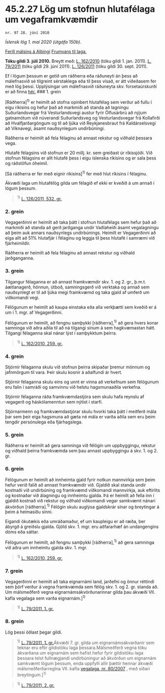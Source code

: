 # 45.2.27 Lög um stofnun hlutafélaga um vegaframkvæmdir

`nr. 97 28. júní 2010`

_Íslensk lög 1. maí 2020 (útgáfa 150b)._

[Ferill málsins á Alþingi](https://www.althingi.is/thingstorf/thingmalalistar-eftir-thingum/ferill/?ltg=138&mnr=650)
[Frumvarp til laga.](https://www.althingi.is/altext/138/s/1201.html)

**Tóku gildi 3. júlí 2010.**
Breytt með:
[L. 162/2010](https://althingi.is/altext/stjt/2010.162.html) (tóku gildi 1. jan. 2011).
[L. 79/2011](https://althingi.is/altext/stjt/2011.079.html) (tóku gildi 29. júní 2011).
[L. 126/2011](https://althingi.is/altext/stjt/2011.126.html) (tóku gildi 30. sept. 2011).

Ef í lögum þessum er getið um ráðherra eða ráðuneyti án þess að málefnasvið sé tilgreint sérstaklega eða til þess vísað, er átt viðeðasem fer með lög þessi. Upplýsingar um málefnasvið ráðuneyta skv. forsetaúrskurði er að finna [hér.](2018119.md) ### 1. grein



[Ráðherra]<sup>1)</sup> er heimilt að stofna opinbert hlutafélag sem verður að fullu í eigu ríkisins og hefur það að markmiði að standa að lagningu Suðurlandsvegar frá Vesturlandsvegi austur fyrir Ölfusárbrú að nýjum gatnamótum við núverandi Suðurlandsveg og Vesturlandsvegar frá Kollafirði að Hvalfjarðargöngum og til að ljúka við Reykjanesbraut frá Kaldárselsvegi að Víknavegi, ásamt nauðsynlegum undirbúningi.

Ráðherra er heimilt að fela félaginu að annast rekstur og viðhald þessara vega.

Hlutafé félagsins við stofnun er 20 millj. kr. sem greiðast úr ríkissjóði. Við stofnun félagsins er allt hlutafé þess í eigu íslenska ríkisins og er sala þess og ráðstöfun óheimil.

[Sá ráðherra er fer með eignir ríkisins]<sup>1)</sup> fer með hlut ríkisins í félaginu.

Ákvæði laga um hlutafélög gilda um félagið ef ekki er kveðið á um annað í lögum þessum.

> <sup>1)</sup> [L. 126/2011, 532. gr.](https://althingi.is/altext/stjt/2011.126.html)

### 2. grein



Vegagerðinni er heimilt að taka þátt í stofnun hlutafélags sem hefur það að markmiði að standa að gerð jarðganga undir Vaðlaheiði ásamt vegalagningu að þeim auk annars nauðsynlegs undirbúnings. Heimilt er Vegagerðinni að eiga allt að 51% hlutafjár í félaginu og leggja til þess hlutafé í samræmi við fjárheimildir.

Ráðherra er heimilt að fela félaginu að annast rekstur og viðhald jarðganganna.

### 3. grein



Tilgangur félaganna er að annast framkvæmdir skv. 1. og 2. gr., þ.m.t. áætlanagerð, hönnun, útboð, samningsgerð við verktaka og annað sem nauðsynlegt er til að ljúka megi framkvæmd og taka gjald af umferð um viðkomandi vegi.

Félögunum er heimilt að kaupa einstaka eða alla verkþætti sem kveðið er á um í 1. mgr. af Vegagerðinni.

Félögunum er heimilt, að fengnu samþykki [ráðherra],<sup>1)</sup> að gera hvers konar samninga við aðra aðila til að ná tilgangi sínum á sem hagkvæmastan hátt. Tilgangi félaganna skal nánar lýst í samþykktum þeirra.

> <sup>1)</sup> [L. 162/2010, 259. gr.](https://althingi.is/altext/stjt/2010.162.html)

### 4. grein



Stjórnir félaganna skulu við stofnun þeirra skipaðar þremur mönnum og jafnmörgum til vara. Þeir skulu kosnir á aðalfundi ár hvert.

Stjórnir félaganna skulu eins og unnt er vinna að verkefnum sem félögunum eru falin í samráði og samvinnu við helstu hagsmunaaðila verkefna.

Stjórnir félaganna ráða framkvæmdastjóra sem skulu hafa reynslu af vegagerð og háskólamenntun sem nýtist í starfi.

Stjórnarmenn og framkvæmdastjórar skulu hvorki taka þátt í meðferð mála þar sem þeir eiga hagsmuna að gæta né mála er varða aðila sem eru þeim tengdir persónulega eða fjárhagslega.

### 5. grein



Ráðherra er heimilt að gera samninga við félögin um uppbyggingu, rekstur og viðhald þeirra framkvæmda sem þau annast uppbyggingu á skv. 1. og 2. gr.

### 6. grein



Félögunum er heimilt að innheimta gjald fyrir notkun mannvirkja sem þeim hefur verið falið að annast framkvæmdir við. Gjaldið skal standa undir kostnaði við undirbúning og framkvæmd viðkomandi mannvirkja, auk eftirlits og kostnaðar við álagningu og innheimtu gjalda. Þá er heimilt að fella inn í gjaldið kostnað við rekstur og viðhald viðkomandi vegar samkvæmt nánari ákvörðun [ráðherra].<sup>1)</sup> Félögin skulu auglýsa gjaldskrár sínar og breytingar á þeim á heimasíðu sinni.

Eigandi ökutækis eða umráðamaður, ef um kaupleigu er að ræða, ber ábyrgð á greiðslu gjalda. Gjöld skv. 1. mgr. eru aðfararhæf án undangengins dóms eða sáttar.

Félögunum er heimilt, að fengnu samþykki [ráðherra],<sup>1)</sup> að gera samninga við aðra um innheimtu gjalda skv. 1. mgr.

> <sup>1)</sup> [L. 162/2010, 259. gr.](https://althingi.is/altext/stjt/2010.162.html)

### 7. grein



Vegagerðinni er heimilt að taka eignarnámi land, jarðefni og önnur réttindi sem þörf verður á vegna framkvæmda sem félög skv. 1. og 2. gr. standa að. Um málsmeðferð vegna eignarnámsákvörðunarinnar gilda þau ákvæði VII. kafla vegalaga sem varða eignarnám.]<sup>1)</sup> 

> <sup>1)</sup> [L. 79/2011, 1. gr.](https://althingi.is/altext/stjt/2011.079.html)

### 8. grein



Lög þessi öðlast þegar gildi.

> <sup>1)</sup> [L. 79/2011, 1. gr.](https://althingi.is/altext/stjt/2011.079.html)Ákvæði 7. gr. gilda um eignarnámsákvarðanir sem teknar eru eftir gildistöku laga þessara.Málsmeðferð vegna töku ákvarðana um eignarnám sem hafist hefur fyrir gildistöku laga þessara telst fullnægjandi undirbúningur að ákvörðun um eignarnám samkvæmt lögum þessum, enda uppfylli allir þættir hennar ákvæði málsmeðferðarreglna VII. kafla [vegalaga, nr. 80/2007](2007080.md) , með síðari breytingum.]<sup>1)</sup> 

> <sup>1)</sup> [L. 79/2011, 2. gr.](https://althingi.is/altext/stjt/2011.079.html)
